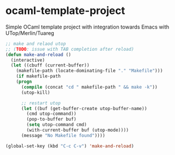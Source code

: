 # ocaml-template-project
Simple OCaml template project with integration towards Emacs with UTop/Merlin/Tuareg

```lisp
;; make and relaod utop
;; (TODO: issue with TAB completion after reload)
(defun make-and-reload ()
  (interactive)
  (let ((cbuff (current-buffer))
	(makefile-path (locate-dominating-file "." "Makefile")))
    (if makefile-path
	(progn
	  (compile (concat "cd " makefile-path " && make -k"))
	  (utop-kill)

	  ;; restart utop
	  (let ((buf (get-buffer-create utop-buffer-name))
		(cmd utop-command))
	    (pop-to-buffer buf)
	    (setq utop-command cmd)
	    (with-current-buffer buf (utop-mode))))
      (message "No Makefile found"))))

(global-set-key (kbd "C-c C-v") 'make-and-reload)
```
